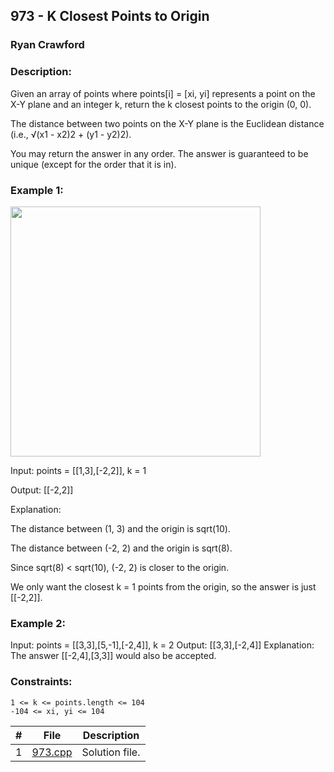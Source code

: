## 973 - K Closest Points to Origin
### Ryan Crawford
### Description:

Given an array of points where points[i] = [xi, yi] represents a point on the X-Y plane and an integer k, return the k closest points to the origin (0, 0).

The distance between two points on the X-Y plane is the Euclidean distance (i.e., √(x1 - x2)2 + (y1 - y2)2).

You may return the answer in any order. The answer is guaranteed to be unique (except for the order that it is in).

### Example 1:

<img src="https://assets.leetcode.com/uploads/2021/03/03/closestplane1.jpg" width = "400"> <br>

Input: points = [[1,3],[-2,2]], k = 1

Output: [[-2,2]]

Explanation:

The distance between (1, 3) and the origin is sqrt(10).

The distance between (-2, 2) and the origin is sqrt(8).

Since sqrt(8) < sqrt(10), (-2, 2) is closer to the origin.

We only want the closest k = 1 points from the origin, so the answer is just [[-2,2]].

### Example 2:

Input: points = [[3,3],[5,-1],[-2,4]], k = 2
Output: [[3,3],[-2,4]]
Explanation: The answer [[-2,4],[3,3]] would also be accepted.

 

### Constraints:

    1 <= k <= points.length <= 104
    -104 <= xi, yi <= 104

|   #   | File                       | Description                                                |
| :---: | -------------------------- | ---------------------------------------------------------- |
|   1   | [973.cpp](./973.cpp)       | Solution file.                                             |


